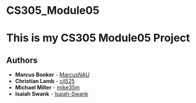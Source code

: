 # CS305_Module05
# This is my CS305 Module05 Project

## Authors 
- **Marcus Booker** - [MarcusNAU](https://github.com/MarcusNAU)
- **Christian Lamb** - [cjl525](https://github.com/cjl525)
- **Michael Miller** - [mike35m](https://github.com/mike35m)
- **Isaiah Swank** - [Isaiah-Swank](https://github.com/Isaiah-Swank)
